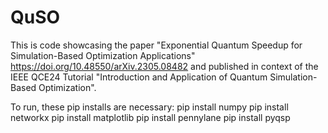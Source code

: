 # QuSO
This is code showcasing the paper "Exponential Quantum Speedup for Simulation-Based Optimization Applications" https://doi.org/10.48550/arXiv.2305.08482 and published in context of the IEEE QCE24 Tutorial "Introduction and Application of Quantum Simulation-Based Optimization".

To run, these pip installs are necessary:
pip install numpy
pip install networkx
pip install matplotlib
pip install pennylane
pip install pyqsp

